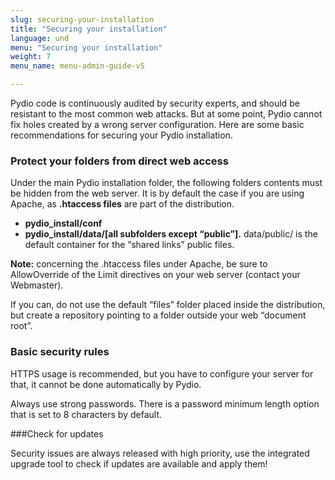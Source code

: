 ```yaml
---
slug: securing-your-installation
title: "Securing your installation"
language: und
menu: "Securing your installation"
weight: 7
menu_name: menu-admin-guide-v5

---
```


Pydio code is continuously audited by security experts, and should be resistant to the most common web attacks. But at some point, Pydio cannot fix holes created by a wrong server configuration. Here are some basic recommendations for securing your Pydio installation.

### Protect your folders from direct web access

Under the main Pydio installation folder, the following folders contents must be hidden from the web server. It is by default the case if you are using Apache, as **.htaccess files** are part of the distribution.

+ **pydio_install/conf**
+ **pydio_install/data/[all subfolders except “public”].**  data/public/ is the default container for the “shared links” public files.

**Note:**  concerning the .htaccess files under Apache, be sure to AllowOverride of the Limit directives on your web server (contact your Webmaster).

If you can, do not use the default “files” folder placed inside the distribution, but create a repository pointing to a folder outside your web “document root”.

### Basic security rules

HTTPS usage is recommended, but you have to configure your server for that, it cannot be done automatically by Pydio.

Always use strong passwords. There is a password minimum length option that is set to 8 characters by default.

###Check for updates

Security issues are always released with high priority, use the integrated upgrade tool to check if updates are available and apply them!
